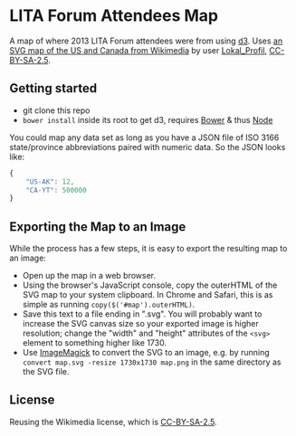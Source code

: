 # LITA Forum Attendees Map

A map of where 2013 LITA Forum attendees were from using [d3](http://d3js.org/). Uses [an SVG map of the US and Canada from Wikimedia](https://commons.wikimedia.org/wiki/File:BlankMap-USA-states-Canada-provinces,_HI_closer.svg) by user [Lokal_Profil](https://commons.wikimedia.org/wiki/User:Lokal_Profil), [CC-BY-SA-2.5](https://creativecommons.org/licenses/by-sa/2.5/).

## Getting started

- git clone this repo
- `bower install` inside its root to get d3, requires [Bower](http://bower.io/) & thus [Node](http://nodejs.org)

You could map any data set as long as you have a JSON file of ISO 3166 state/province abbreviations paired with numeric data. So the JSON looks like:

```js
{
    "US-AK": 12,
    "CA-YT": 500000
}
```

## Exporting the Map to an Image

While the process has a few steps, it is easy to export the resulting map to an image:

- Open up the map in a web browser.
- Using the browser's JavaScript console, copy the outerHTML of the SVG map to your system clipboard. In Chrome and Safari, this is as simple as running `copy($('#map').outerHTML)`.
- Save this text to a file ending in ".svg". You will probably want to increase the SVG canvas size so your exported image is higher resolution; change the "width" and "height" attributes of the `<svg>` element to something higher like 1730.
- Use [ImageMagick](http://www.imagemagick.org) to convert the SVG to an image, e.g. by running `convert map.svg -resize 1730x1730 map.png` in the same directory as the SVG file.

## License

Reusing the Wikimedia license, which is [CC-BY-SA-2.5](https://creativecommons.org/licenses/by-sa/2.5/).
